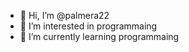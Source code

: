 - 👋 Hi, I’m @palmera22
- 👀 I’m interested in programmaing
- 🌱 I’m currently learning programmaing



